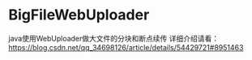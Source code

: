 # BigFileWebUploader
java使用WebUploader做大文件的分块和断点续传
详细介绍请看：https://blog.csdn.net/qq_34698126/article/details/54429721#8951463
